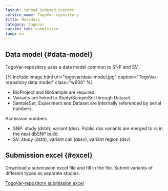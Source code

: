 ```yaml
---
layout: tabbed_indexed_content
service_name: TogoVar-repository
title: Metadata
category: togovar
current_tab: submission
lang: en
---
```


## Data model {#data-model}

TogoVar-repository uses a data model common to SNP and SV.

{% include image.html url="togovar/data-model.jpg" caption="TogoVar-repository data model" class="w600" %}

* BioProject and BioSample are required.
* Variants are linked to Study/SampleSet through Dataset.
* SampleSet, Experiment and Dataset are internally referenced by serial numbers.

Accession numbers
* SNP: study (dstd), variant (dss). Public dss variants are merged to rs in the next dbSNP build.
* SV: study (dstd), variant call (dssv), variant region (dsv)

## Submission excel {#excel}

Download a submission excel file and fill in the file. 
Submit variants of different types as separate studies.  

[TogoVar-repository submission excel](https://github.com/ddbj/togovar-repository/raw/main/submission_excel/TogoVar_v1.4.xlsx)

